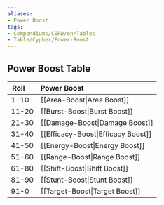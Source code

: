 ```yaml
---
aliases:
- Power Boost
tags:
- Compendiums/CSRD/en/Tables
- Table/Cypher/Power-Boost
---
```


## Power Boost Table
|  Roll &nbsp; &nbsp; | Power Boost  |
| ------------- | :----------- |
| 1-10 | [[Area-Boost\|Area Boost]] |
| 11-20 | [[Burst-Boost\|Burst Boost]] |
| 21-30 | [[Damage-Boost\|Damage Boost]] |
| 31-40 | [[Efficacy-Boost\|Efficacy Boost]] |
| 41-50 | [[Energy-Boost\|Energy Boost]] |
| 51-60 | [[Range-Boost\|Range Boost]] |
| 61-80 | [[Shift-Boost\|Shift Boost]] |
| 81-90 | [[Stunt-Boost\|Stunt Boost]] |
| 91-0 | [[Target-Boost\|Target Boost]] |